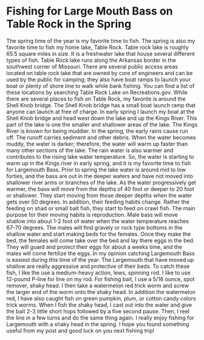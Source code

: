 # Fishing for Large Mouth Bass on Table Rock in the Spring

The spring time of the year is my favorite time to fish. The spring is also my favorite time to fish my home lake, Table Rock. Table rock lake is roughly 65.5 square miles in size. It is a freshwater lake that house several different types of fish. Table Rock lake runs along the Arkansas border in the southwest corner of Missouri. There are several public access areas located on table rock lake that are owned by core of engineers and can be used by the public for camping; they also have boat ramps to launch your boat or plenty of shore line to walk while bank fishing. You can find a list of these locations by searching Table Rock Lake on Recreations.gov. 
While there are several places to fish on Table Rock, my favorite is around the Shell Knob bridge. The Shell Knob bridge has a small boat launch ramp that anyone can launch at free of charge. In early spring I launch my boat at the Shell Knob bridge and head west down the lake and up the Kings River. This part of the lake is one the smaller and shallower areas of the lake. The Kings River is known for being muddier. In the spring, the early rains cause run off. The runoff carries sediment and other debris. When the water becomes muddy, the water is darker; therefore, the water will warm up faster than many other sections of the lake. The rain water is also warmer and contributes to the rising lake water temperature.
So, the water is starting to warm up in the Kings river in early spring, and it is my favorite time to fish for Largemouth Bass. Prior to spring the lake water is around mid to low forties, and the bass are out in the deeper waters and have not moved into shallower river arms or branches of the lake. As the water progressively get warmer, the bass will move from the depths of 40 foot or deeper to 20 foot or shallower. They start moving from those deeper depths when the water gets over 50 degrees. In addition, their feeding habits change. Rather the feeding on shad or small bait fish, they start to feed on crawl fish.
The main purpose for their moving habits is reproduction. Male bass will move shallow into about 1-2 foot of water when the water temperature reaches 67-70 degrees. The males will find gravely or rock type bottoms in the shallow water and start making beds for the females. Once they make the bed, the females will come take over the bed and lay there eggs in the bed. They will guard and protect their eggs for about a weeks time, and the males will come fertilize the eggs.
In my opinion catching Largemouth Bass is easiest during this time of the year. The Largemouth that have moved up shallow are really aggressive and protective of their beds. To catch these fish, I like the use a medium-heavy action, lews, spinning rod. I like to use 12-pound P-line for line on my rod. For fishing bait, I use a 5/16 ounce, spot remover, shaky head. I then take a watermelon red trick worm and screw the larger end of the worm onto the shaky head. In addition the watermelon red, I have also caught fish on green pumpkin, plum, or cotton candy colors trick worms. When I fish the shaky head, I cast out into the water and give the bait 2-3 little short hops followed by a five second pause. Then, I reel the line in a few turns and do the same thing again. I really enjoy fishing for Largemouth with a shaky head in the spring. I hope you found something useful from my post and good luck on you next fishing trip!

